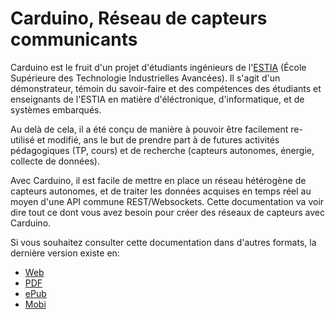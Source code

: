# Carduino, Réseau de capteurs communicants

Carduino est le fruit d'un projet d'étudiants ingénieurs de l'[ESTIA](http://www.estia.fr) (École Supérieure des Technologie Industrielles Avancées). Il s'agit d'un démonstrateur, témoin du savoir-faire et des compétences des étudiants et enseignants de l'ESTIA en matière d'éléctronique, d'informatique, et de systèmes embarqués.

Au delà de cela, il a été conçu de manière à pouvoir être facilement re-utilisé et modifié, ans le but de prendre part à de futures activités pédagogiques (TP, cours) et de recherche (capteurs autonomes, énergie, collecte de données).

Avec Carduino, il est facile de mettre en place un réseau hétérogène de capteurs autonomes, et de traiter les données acquises en temps réel au moyen d'une API commune REST/Websockets.
Cette documentation va voir dire tout ce dont vous avez besoin pour créer des réseaux de capteurs avec Carduino.

Si vous souhaitez consulter cette documentation dans d'autres formats, la dernière version existe en:

- [Web](http://docs.carduino.com)
- [PDF](https://www.gitbook.com/download/pdf/book/vincentdauliac/carduino-docs)
- [ePub](https://www.gitbook.com/download/epub/book/vincentdauliac/carduino-docs)
- [Mobi](https://www.gitbook.com/download/mobi/book/vincentdauliac/carduino-docs)